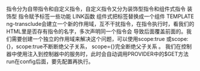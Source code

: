 指令分为自带指令和自定义指令，自定义指令又分为装饰型指令和组件式指令
装饰型 指令赋予标签一些功能 LINK函数
组件式把标签替换成一个组件 TEMPLATE
ng-transclude会建立一个新的作用域，互不干扰指令，在指令执行时，看我们的HTML里是否存有指令的名字，多次声明同一个指令会
导致后面覆盖前面的。我们需要创建一个独立的作用域来解决这个问题，可以使用scope:true  或scope:{}，scope:true不断断绝父子关系，
scope={}完全断绝父子关系 。
我们在控制器中使用注入到控制器中的服务时，此时会自动调用PROVIDER中的$GET方法
run在config后面，要先配置再执行。
